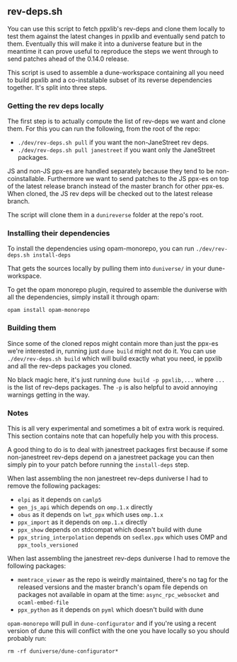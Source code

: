## rev-deps.sh

You can use this script to fetch ppxlib's rev-deps and clone them locally to test them
against the latest changes in ppxlib and eventually send patch to them.
Eventually this will make it into a duniverse feature but in the meantime it can prove useful
to reproduce the steps we went through to send patches ahead of the 0.14.0 release.

This script is used to assemble a dune-workspace containing all you need to build ppxlib and a
co-installable subset of its reverse dependencies together. It's split into three steps.

### Getting the rev deps locally

The first step is to actually compute the list of rev-deps we want and clone them. For this you can
run the following, from the root of the repo:
- `./dev/rev-deps.sh pull` if you want the non-JaneStreet rev deps.
- `./dev/rev-deps.sh pull janestreet` if you want only the JaneStreet packages.

JS and non-JS ppx-es are handled separately because they tend to be non-coinstallable. Furthermore
we want to send patches to the JS ppx-es on top of the latest release branch instead of the master
branch for other ppx-es. When cloned, the JS rev deps will be checked out to the latest release
branch.

The script will clone them in a `dunireverse` folder at the repo's root.

### Installing their dependencies

To install the dependencies using opam-monorepo, you can run
`./dev/rev-deps.sh install-deps`

That gets the sources locally by pulling them into `duniverse/` in your dune-workspace.

To get the opam monorepo plugin, required to assemble the duniverse with all the dependencies,
simply install it through opam:
```
opam install opam-monorepo
```

### Building them

Since some of the cloned repos might contain more than just the ppx-es we're interested in,
running just `dune build` might not do it. You can use `./dev/rev-deps.sh build` which will build
exactly what you need, ie ppxlib and all the rev-deps packages you cloned.

No black magic here, it's just running `dune build -p ppxlib,...` where `...` is the list of
rev-deps packages. The `-p` is also helpful to avoid annoying warnings getting in the way.

### Notes

This is all very experimental and sometimes a bit of extra work is required. This section contains
note that can hopefully help you with this process.

A good thing to do is to deal with janestreet packages first because if some non-janestreet rev-deps
depend on a janestreet package you can then simply pin to your patch before running the
`install-deps` step.

When last assembling the non janestreet rev-deps duniverse I had to remove the following packages:
- `elpi` as it depends on `camlp5`
- `gen_js_api` which depends on `omp.1.x` directly
- `obus` as it depends on `lwt_ppx` which uses `omp.1.x`
- `ppx_import` as it depends on `omp.1.x` directly
- `ppx_show` depends on stdcompat which doesn't build with dune
- `ppx_string_interpolation` depends on `sedlex.ppx` which uses OMP and `ppx_tools_versioned`

When last assembling the janestreet rev-deps duniverse I had to remove the following packages:
- `memtrace_viewer` as the repo is weirdly maintained, there's no tag for the released versions and
  the master branch's opam file depends on packages not available in opam at the time:
  `async_rpc_websocket` and `ocaml-embed-file`
- `ppx_python` as it depends on `pyml` which doesn't build with dune

`opam-monorepo` will pull in `dune-configurator` and if you're using a recent version of dune this
will conflict with the one you have locally so you should probably run:
```
rm -rf duniverse/dune-configurator*
```
